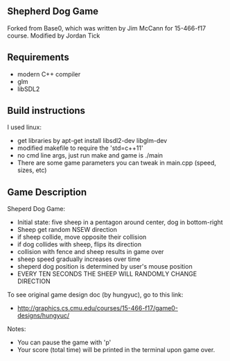 ## Shepherd Dog Game
Forked from Base0, which was written by Jim McCann for 15-466-f17 course.
Modified by Jordan Tick


## Requirements
 - modern C++ compiler
 - glm
 - libSDL2

## Build instructions
I used linux:
 - get libraries by apt-get install libsdl2-dev libglm-dev
 - modified makefile to require the 'std=c++11'
 - no cmd line args, just run make and game is ./main
 - There are some game parameters you can tweak in main.cpp (speed, sizes, etc)

## Game Description
Sheperd Dog Game:
 - Initial state: five sheep in a pentagon around center, dog in bottom-right
 - Sheep get random NSEW direction
 - if sheep collide, move opposite their collision
 - if dog collides with sheep, flips its direction
 - collision with fence and sheep results in game over
 - sheep speed gradually increases over time
 - sheperd dog position is determined by user's mouse position
 - EVERY TEN SECONDS THE SHEEP WILL RANDOMLY CHANGE DIRECTION

To see original game design doc (by hungyuc), go to this link:
 - http://graphics.cs.cmu.edu/courses/15-466-f17/game0-designs/hungyuc/

Notes:
 - You can pause the game with 'p'
 - Your score (total time) will be printed in the terminal upon game over.
